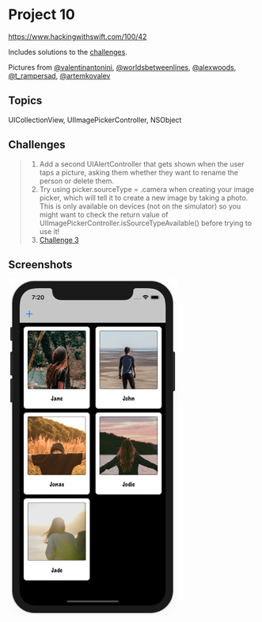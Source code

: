 # Project 10

https://www.hackingwithswift.com/100/42

Includes solutions to the [challenges](https://www.hackingwithswift.com/read/10/7/wrap-up).

Pictures from [@valentinantonini](https://unsplash.com/photos/7sUCTP_tmIQ), [@worldsbetweenlines](https://unsplash.com/photos/yS-hgcuNqZw), [@alexwoods](https://unsplash.com/photos/pZVi92S-ZMs), [@t_rampersad](https://unsplash.com/photos/pI0iZY5BURs), [@artemkovalev](https://unsplash.com/photos/fk3XUcfTAvk)

## Topics

UICollectionView, UIImagePickerController, NSObject

## Challenges

>1. Add a second UIAlertController that gets shown when the user taps a picture, asking them whether they want to rename the person or delete them.
>2. Try using picker.sourceType = .camera when creating your image picker, which will tell it to create a new image by taking a photo. This is only available on devices (not on the simulator) so you might want to check the return value of UIImagePickerController.isSourceTypeAvailable() before trying to use it!
>3. [Challenge 3](../20-Project10-Challenge3)

## Screenshots

![screenshot1](screenshots/screen01.png)
